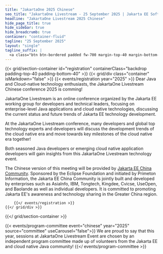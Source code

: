 ```yaml
---
title: "JakartaOne 2025 Chinese"
seo_title: "JakartaOne Livestream - 25 September 2025 | Jakarta EE Software | Cloud Native"
headline: "JakartaOne Livestream 2025 Chinese"
hide_page_title: true
hide_sidebar: true
hide_breadcrumb: true
container: "container-fluid"
tagline: "25 September 2025"
layout: "single"
tagline_suffix: |
  <a class="btn btn-bordered padded fw-700 margin-top-40 margin-bottom-50" href="/2025/chinese">REGISTER</a>
---
```


<!-- Registration section -->

{{< grid/section-container id="registration" containerClass="backdrop padding-top-40 padding-bottom-40" >}}
{{< grid/div class="container" isMarkdown="false" >}}
{{< events/registration year="2025" >}}
Dear Java and Cloud-native technology enthusiasts, the JakartaOne Livestream Chinese conference 2025 is comming!

JakartaOne Livestream is an online conference organized by the Jakarta EE working group for developers and technical leaders, focusing on enterprise-level Java applications and cloud native technologies, discussing the current status and future trends of Jakarta EE technology development.

At the JakartaOne Livestream conference, many developers and global top technology experts and developers will discuss the development trends of the cloud native era and move towards key milestones of the cloud native era together!

Both seasoned Java developers or emerging cloud native application developers will gain insights from this JakartaOne Livestream technology event.

The Chinese version of this meeting will be provided by [Jakarta EE China Community](https://jakarta.ee/zh/community/china/). Sponsored by the Eclipse Foundation and initiated by Primeton Information, the Jakarta EE China Community is jointly built and developed by enterprises such as AsiaInfo, IBM, Tongtech, Kingdee, Cvicse, UseOpen, and Baolande as well as individual developers. It is committed to promoting Jakarta EE's awareness and technology sharing in the Greater China region.

        {{</ events/registration >}}
    {{</ grid/div >}}
{{</ grid/section-container >}}

<!-- Agenda section 
{{< grid/section-container class="alt" id="plan-of-the-day" containerClass="backdrop padding-bottom-40 padding-top-40" >}}
{{< grid/div class="container" isMarkdown="false" >}}
{{< events/agenda event="chinese" year="2025" >}}
{{</ grid/div >}}
{{</ grid/section-container >}}
{{< bootstrap/modal id="eclipsefdn-modal-event-session" >}} -->

<!-- Committee section -->
{{< events/program-committee event="chinese" year="2025"  source="committee" useCarousel="false">}}
We are proud to say that this year, sessions at JakartaOne Livestream Event are
chosen by an independent program committee made up of volunteers from the
Jakarta EE and cloud native Java community!
{{</ events/program-committee >}}
